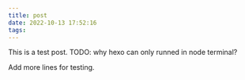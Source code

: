 ```yaml
---
title: post
date: 2022-10-13 17:52:16
tags:
---
```

This is a test post.
TODO: why hexo can only runned in node terminal?

Add more lines for testing.